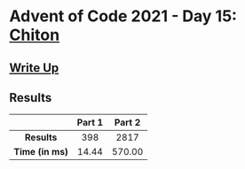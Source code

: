 # Advent of Code 2021 - Day 15: [Chiton](https://adventofcode.com/2021/day/15)

## [Write Up](https://codingap.github.io/advent-of-code/writeups/2021/day15)

## Results

|                  | **Part 1** | **Part 2** |
| :--------------: | :--------: | :--------: |
|   **Results**    | 398 | 2817 |
| **Time (in ms)** | 14.44 | 570.00 |
